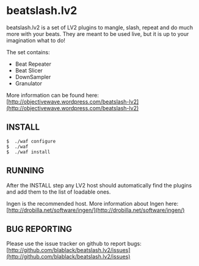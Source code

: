 beatslash.lv2
=============

beatslash.lv2 is a set of LV2 plugins to mangle, slash, repeat and do much more with your beats.
They are meant to be used live, but it is up to your imagination what to do!

The set contains:
- Beat Repeater
- Beat Slicer
- DownSampler
- Granulator

More information can be found here:
[http://objectivewave.wordpress.com/beatslash-lv2](http://objectivewave.wordpress.com/beatslash-lv2)


INSTALL
-------

	$  ./waf configure
	$  ./waf 
	$  ./waf install


RUNNING
-------

After the INSTALL step any LV2 host should automatically find the plugins and add them to the list of loadable ones.

Ingen is the recommended host.
More information about Ingen here: [http://drobilla.net/software/ingen/](http://drobilla.net/software/ingen/)


BUG REPORTING
-------------
Please use the issue tracker on github to report bugs:
[http://github.com/blablack/beatslash.lv2/issues](http://github.com/blablack/beatslash.lv2/issues)



